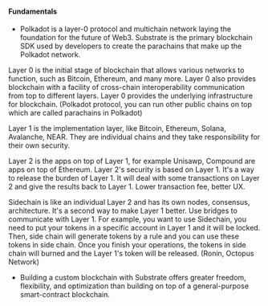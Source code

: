 #### Fundamentals
- Polkadot is a layer-0 protocol and multichain network laying the foundation for the future of Web3. Substrate is the primary blockchain SDK used by developers to create the parachains that make up the Polkadot network.

Layer 0 is the initial stage of blockchain that allows various networks to function, such as Bitcoin, Ethereum, and many more. Layer 0 also provides blockchain with a facility of cross-chain interoperability communication from top to different layers. Layer 0 provides the underlying infrastructure for blockchain.
(Polkadot protocol, you can run other public chains on top which are called parachains in Polkadot)

Layer 1 is the implementation layer, like Bitcoin, Ethereum, Solana, Avalanche, NEAR. They are individual chains and they take responsibility for their own security.

Layer 2 is the apps on top of Layer 1, for example Unisawp, Compound are apps on top of Ethereum. Layer 2's security is based on Layer 1. It's a way to release the burden of Layer 1. It will deal with some transactions on Layer 2 and give the results back to Layer 1. Lower transaction fee, better UX. 

Sidechain is like an individual Layer 2 and has its own nodes, consensus, architecture. It's a second way to make Layer 1 better. Use bridges to communicate with Layer 1.
For example, you want to use Sidechain, you need to put your tokens in a specific account in Layer 1 and it will be locked. Then, side chain will generate tokens by a rule and you can use these tokens in side chain. Once you finish your operations, the tokens in side chain will burned and the Layer 1's token will be released.
(Ronin, Octopus Network)

- Building a custom blockchain with Substrate offers greater freedom, flexibility, and optimization than building on top of a general-purpose smart-contract blockchain.
